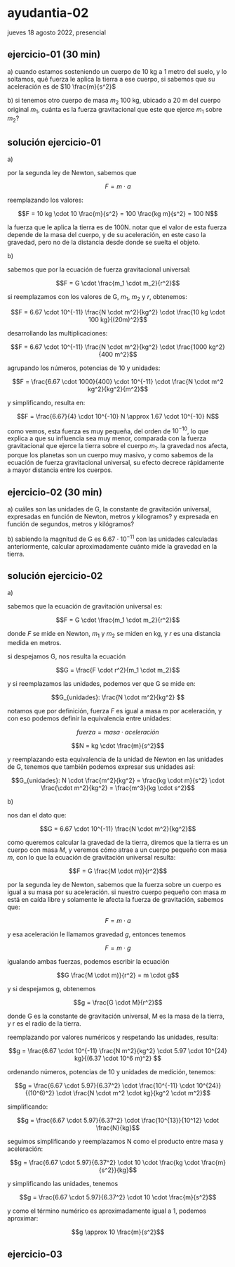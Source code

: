 # ayudantia-02

jueves 18 agosto 2022, presencial

## ejercicio-01 (30 min)

a) cuando estamos sosteniendo un cuerpo de 10 kg a 1 metro del suelo, y lo soltamos, qué fuerza le aplica la tierra a ese cuerpo, si sabemos que su aceleración es de $10 \frac{m}{s^2}$

b) si tenemos otro cuerpo de masa $m_2$ 100 kg, ubicado a 20 m del cuerpo original $m_1$, cuánta es la fuerza gravitacional que este que ejerce $m_1$ sobre $m_2$?

## solución ejercicio-01

a)

por la segunda ley de Newton, sabemos que

$$F = m \cdot a$$

reemplazando los valores:

$$F = 10 kg \cdot 10 \frac{m}{s^2} = 100 \frac{kg m}{s^2} = 100 N$$

la fuerza que le aplica la tierra es de 100N. notar que el valor de esta fuerza depende de la masa del cuerpo, y de su aceleración, en este caso la gravedad, pero no de la distancia desde donde se suelta el objeto.

b)

sabemos que por la ecuación de fuerza gravitacional universal:

$$F = G \cdot \frac{m_1 \cdot m_2}{r^2}$$

si reemplazamos con los valores de G, $m_1$, $m_2$ y $r$, obtenemos:

$$F = 6.67 \cdot 10^{-11} \frac{N \cdot m^2}{kg^2} \cdot \frac{10 kg \cdot 100 kg}{(20m)^2}$$

desarrollando las multiplicaciones:

$$F = 6.67 \cdot 10^{-11} \frac{N \cdot m^2}{kg^2} \cdot \frac{1000 kg^2}{400 m^2}$$

agrupando los números, potencias de 10 y unidades:

$$F = \frac{6.67 \cdot 1000}{400} \cdot 10^{-11} \cdot \frac{N \cdot m^2 kg^2}{kg^2}{m^2}$$

y simplificando, resulta en:

$$F = \frac{6.67}{4} \cdot 10^{-10} N \approx 1.67 \cdot 10^{-10} N$$

como vemos, esta fuerza es muy pequeña, del orden de $10^{-10}$, lo que explica a que su influencia sea muy menor, comparada con la fuerza gravitacional que ejerce la tierra sobre el cuerpo $m_1$. la gravedad nos afecta, porque los planetas son un cuerpo muy masivo, y como sabemos de la ecuación de fuerza gravitacional universal, su efecto decrece rápidamente a mayor distancia entre los cuerpos.

## ejercicio-02 (30 min)

a) cuáles son las unidades de G, la constante de gravitación universal, expresadas en función de Newton, metros y kilogramos? y expresada en función de segundos, metros y kilógramos?

b) sabiendo la magnitud de G es $6.67 \cdot 10^{-11}$ con las unidades calculadas anteriormente, calcular aproximadamente cuánto mide la gravedad en la tierra.

## solución ejercicio-02

a)

sabemos que la ecuación de gravitación universal es:

$$F = G \cdot \frac{m_1 \cdot m_2}{r^2}$$

donde $F$ se mide en Newton, $m_1$ y $m_2$ se miden en kg, y $r$ es una distancia medida en metros.

si despejamos G, nos resulta la ecuación

$$G = \frac{F \cdot r^2}{m_1 \cdot m_2}$$

y si reemplazamos las unidades, podemos ver que G se mide en:

$$G_{unidades}: \frac{N \cdot m^2}{kg^2} $$

notamos que por definición, fuerza $F$ es igual a masa $m$ por aceleración, y con eso podemos definir la equivalencia entre unidades:

$$fuerza = masa \cdot aceleración$$

$$N = kg \cdot \frac{m}{s^2}$$

y reemplazando esta equivalencia de la unidad de Newton en las unidades de G, tenemos que también podemos expresar sus unidades así:

$$G_{unidades}: N \cdot \frac{m^2}{kg^2} = \frac{kg \cdot m}{s^2} \cdot \frac{\cdot m^2}{kg^2} = \frac{m^3}{kg \cdot s^2}$$

b)

nos dan el dato que:

$$G = 6.67 \cdot 10^{-11} \frac{N \cdot m^2}{kg^2}$$

como queremos calcular la gravedad de la tierra, diremos que la tierra es un cuerpo con masa $M$, y veremos cómo atrae a un cuerpo pequeño con masa $m$, con lo que la ecuación de gravitación universal resulta:

$$F = G \frac{M \cdot m)}{r^2}$$

por la segunda ley de Newton, sabemos que la fuerza sobre un cuerpo es igual a su masa por su aceleración. si nuestro cuerpo pequeño con masa $m$ está en caída libre y solamente le afecta la fuerza de gravitación, sabemos que:

$$F = m \cdot a$$

y esa aceleración le llamamos gravedad $g$, entonces tenemos

$$F = m \cdot g$$

igualando ambas fuerzas, podemos escribir la ecuación

$$G \frac{M \cdot m)}{r^2} =  m \cdot g$$

y si despejamos g, obtenemos

$$g = \frac{G \cdot M}{r^2}$$

donde G es la constante de gravitación universal, M es la masa de la tierra, y r es el radio de la tierra.

reemplazando por valores numéricos y respetando las unidades, resulta:

$$g = \frac{6.67 \cdot 10^{-11} \frac{N m^2}{kg^2} \cdot 5.97 \cdot 10^{24} kg}{(6.37 \cdot 10^6 m)^2} $$

ordenando números, potencias de 10 y unidades de medición, tenemos:

$$g = \frac{6.67 \cdot 5.97}{6.37^2} \cdot \frac{10^{-11} \cdot 10^{24}}{(10^6)^2} \cdot \frac{N \cdot m^2 \cdot kg}{kg^2 \cdot m^2}$$

simplificando:

$$g = \frac{6.67 \cdot 5.97}{6.37^2} \cdot \frac{10^{13}}{10^12} \cdot \frac{N}{kg}$$

seguimos simplificando y reemplazamos N como el producto entre masa y aceleración:

$$g = \frac{6.67 \cdot 5.97}{6.37^2} \cdot 10 \cdot \frac{kg \cdot \frac{m}{s^2}}{kg}$$

y simplificando las unidades, tenemos

$$g = \frac{6.67 \cdot 5.97}{6.37^2} \cdot 10 \cdot \frac{m}{s^2}$$

y como el término numérico es aproximadamente igual a 1, podemos aproximar:

$$g \approx 10 \frac{m}{s^2}$$

## ejercicio-03

